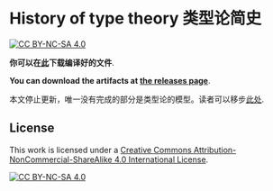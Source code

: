 # History of type theory 类型论简史

[![CC BY-NC-SA 4.0][cc-by-nc-sa-shield]][cc-by-nc-sa]

**你可以在[此](https://github.com/Trebor-Huang/history/releases)下载编译好的文件**.

**You can download the artifacts at [the releases page](https://github.com/Trebor-Huang/history/releases)**.

本文停止更新，唯一没有完成的部分是类型论的模型。读者可以移步[此处](https://github.com/Trebor-Huang/model).

## License

This work is licensed under a
[Creative Commons Attribution-NonCommercial-ShareAlike 4.0 International License][cc-by-nc-sa].

[![CC BY-NC-SA 4.0][cc-by-nc-sa-image]][cc-by-nc-sa]

[cc-by-nc-sa]: http://creativecommons.org/licenses/by-nc-sa/4.0/
[cc-by-nc-sa-image]: https://licensebuttons.net/l/by-nc-sa/4.0/88x31.png
[cc-by-nc-sa-shield]: https://img.shields.io/badge/License-CC%20BY--NC--SA%204.0-lightgrey.svg
